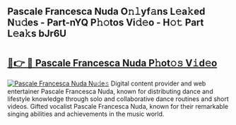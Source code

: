 ## Pascale Francesca Nuda O𝚗𝚕yf𝚊ns L𝚎a𝚔ed N𝚞𝚍es - Part-nYQ P𝚑𝚘tos Vi𝚍𝚎o - H𝚘𝚝 Part L𝚎a𝚔s bJr6U

# <h2><a href="http://kfedta3.oniu.top/?m=Pascale+Francesca+Nuda">🔗👉 🔴 Pascale Francesca Nuda P𝚑ot𝚘𝚜 V𝚒d𝚎o</a></h2>

[![Pascale Francesca Nuda Nu𝚍e𝚜](https://i.imgur.com/0qMVB7G.gif)](http://kfedta3.oniu.top/?m=Pascale+Francesca+Nuda)
Digital content provider and web entertainer Pascale Francesca Nuda, known for distributing dance and lifestyle knowledge through solo and collaborative dance routines and short videos. Gifted vocalist Pascale Francesca Nuda, known for their remarkable singing abilities and achievements in the music world.  
